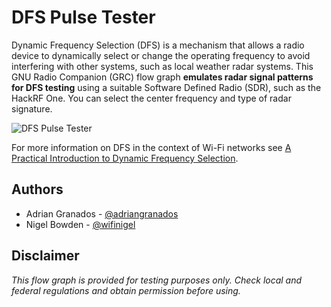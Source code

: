 # DFS Pulse Tester

Dynamic Frequency Selection (DFS) is a mechanism that allows a radio device to dynamically select or change the operating frequency to avoid interfering with other systems, such as local weather radar systems. This GNU Radio Companion (GRC) flow graph **emulates radar signal patterns for DFS testing** using a suitable Software Defined Radio (SDR), such as the HackRF One. You can select the center frequency and type of radar signature.

![DFS Pulse Tester](../master/dfs_pulse_tester.png "DFS Pulse Tester")

For more information on DFS in the context of Wi-Fi networks see [A Practical Introduction to Dynamic Frequency Selection](https://www.adriangranados.com/blog/practical-intro-dfs).

## Authors

* Adrian Granados - [@adriangranados](https://twitter.com/adriangranados)
* Nigel Bowden - [@wifinigel](https://twitter.com/wifinigel)

## Disclaimer

*This flow graph is provided for testing purposes only. Check local and federal regulations and obtain permission before using.*
